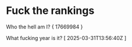 # Fuck the rankings

Who the hell am I?
{ 17669984 }

What fucking year is it?
[ 2025-03-31T13:56:40Z ]
